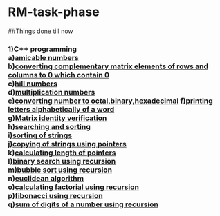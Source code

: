 # RM-task-phase
   ##Things done till now<h3>
      1)C++ programming    
          a)[amicable numbers](https://github.com/Garvit-g/RM-task-phase/blob/main/C_tasks/week1/amicable%20numbers.cpp)   
          b)[converting complementary matrix elements of rows and columns to 0 which contain 0](https://github.com/Garvit-g/RM-task-phase/blob/main/C_tasks/week1/converting%20matrix%20elements.cpp)     
          c)[hill numbers](https://github.com/Garvit-g/RM-task-phase/blob/main/C_tasks/week1/hill%20number.cpp)   
          d)[multiplication numbers](https://github.com/Garvit-g/RM-task-phase/blob/main/C_tasks/week1/multiplication%20of%20matices.cpp)    
          e)[converting number to octal,binary,hexadecimal](https://github.com/Garvit-g/RM-task-phase/blob/main/C_tasks/week1/number%20conversion.cpp)
          f)[printing letters alphabetically of a word](https://github.com/Garvit-g/RM-task-phase/blob/main/C_tasks/week1/printing%20alphabetically(Q1).cpp)   
          g)[Matrix identity verification](https://github.com/Garvit-g/RM-task-phase/blob/main/C_tasks/week2/identity%20verification.cpp)    
          h)[searching and sorting](https://github.com/Garvit-g/RM-task-phase/blob/main/C_tasks/week2/searching%20and%20sorting.cpp)    
          i)[sorting of strings](https://github.com/Garvit-g/RM-task-phase/blob/main/C_tasks/week2/sorting%20of%20strings.cpp)   
          j)[copying of strings using pointers](https://github.com/Garvit-g/RM-task-phase/blob/main/C_tasks/week2/string%20copy(pointers).cpp)     
          k)[calculating length of pointers](https://github.com/Garvit-g/RM-task-phase/blob/main/C_tasks/week2/string%20length(pointers).cpp)      
          l)[binary search using recursion](https://github.com/Garvit-g/RM-task-phase/blob/main/C_tasks/week3/binary%20recursion.cpp)     
          m)[bubble sort using recursion](https://github.com/Garvit-g/RM-task-phase/blob/main/C_tasks/week3/bubble%20sort.cpp)          
          n)[euclidean algorithm](https://github.com/Garvit-g/RM-task-phase/blob/main/C_tasks/week3/euclidean%20algo.cpp)        
          o)[calculating factorial using recursion](https://github.com/Garvit-g/RM-task-phase/blob/main/C_tasks/week3/factorial.cpp)      
          p)[fibonacci using recursion](https://github.com/Garvit-g/RM-task-phase/blob/main/C_tasks/week3/fib_recursion.cpp)      
          q)[sum of digits of a number using recursion](https://github.com/Garvit-g/RM-task-phase/blob/main/C_tasks/week3/sum_of_digit1.cpp)
